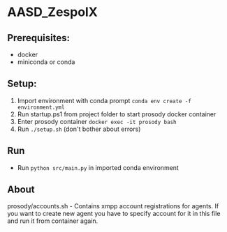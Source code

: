 # AASD_ZespolX

## Prerequisites:
- docker
- miniconda or conda

## Setup:
1. Import environment with conda prompt `conda env create -f environment.yml`
1. Run startup.ps1 from project folder to start prosody docker container
1. Enter prosody container `docker exec -it prosody bash`
1. Run `./setup.sh` (don't bother about errors)

## Run
* Run `python src/main.py` in imported conda environment

## About

prosody/accounts.sh - Contains xmpp account registrations for agents. If you want to create new agent you have to specify account for it in this file and run it from container again.
